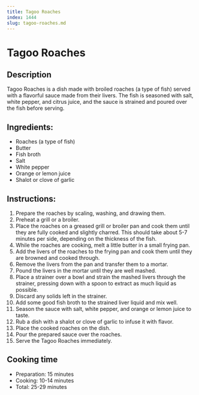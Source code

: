 ```yaml
---
title: Tagoo Roaches
index: 1444
slug: tagoo-roaches.md
---
```


# Tagoo Roaches

## Description
Tagoo Roaches is a dish made with broiled roaches (a type of fish) served with a flavorful sauce made from their livers. The fish is seasoned with salt, white pepper, and citrus juice, and the sauce is strained and poured over the fish before serving.

## Ingredients:
- Roaches (a type of fish)
- Butter
- Fish broth
- Salt
- White pepper
- Orange or lemon juice
- Shalot or clove of garlic

## Instructions:
1. Prepare the roaches by scaling, washing, and drawing them.
2. Preheat a grill or a broiler.
3. Place the roaches on a greased grill or broiler pan and cook them until they are fully cooked and slightly charred. This should take about 5-7 minutes per side, depending on the thickness of the fish.
4. While the roaches are cooking, melt a little butter in a small frying pan.
5. Add the livers of the roaches to the frying pan and cook them until they are browned and cooked through.
6. Remove the livers from the pan and transfer them to a mortar.
7. Pound the livers in the mortar until they are well mashed.
8. Place a strainer over a bowl and strain the mashed livers through the strainer, pressing down with a spoon to extract as much liquid as possible.
9. Discard any solids left in the strainer.
10. Add some good fish broth to the strained liver liquid and mix well.
11. Season the sauce with salt, white pepper, and orange or lemon juice to taste.
12. Rub a dish with a shalot or clove of garlic to infuse it with flavor.
13. Place the cooked roaches on the dish.
14. Pour the prepared sauce over the roaches.
15. Serve the Tagoo Roaches immediately.

## Cooking time
- Preparation: 15 minutes
- Cooking: 10-14 minutes
- Total: 25-29 minutes